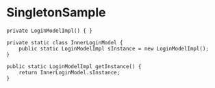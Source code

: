 
# SingletonSample


    private LoginModelImpl() { }

    private static class InnerLoginModel {
        public static LoginModelImpl sInstance = new LoginModelImpl();
    }

    public static LoginModelImpl getInstance() {
        return InnerLoginModel.sInstance;
    }
    
    
